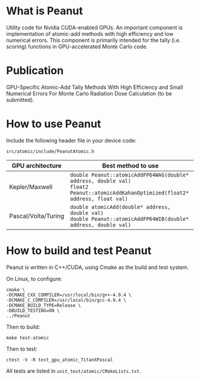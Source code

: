 # What is Peanut
Utility code for Nvidia CUDA-enabled GPUs. An important component is implementation of atomic-add methods with high efficiency and low numerical errors. This component is primarily intended for the tally (i.e. scoring) functions in GPU-accelerated Monte Carlo code.

# Publication
GPU-Specific Atomic-Add Tally Methods With High Efficiency and Small Numerical Errors For Monte Carlo Radiation Dose Calculation (to be submitted).

# How to use Peanut
Include the following header file in your device code:

```
src/atomic/include/PeanutAtomic.h
```

GPU architecture | Best method to use
---------------- | -------------
Kepler/Maxwell       | `double Peanut::atomicAddFP64WAG(double* address, double val)`<br>`float2 Peanut::atomicAddKahanOptimized(float2* address, float val)`
Pascal/Volta/Turing  | `double atomicAdd(double* address, double val)`<br>`double Peanut::atomicAddFP64WIB(double* address, double val)`


# How to build and test Peanut
Peanut is written in C++/CUDA, using Cmake as the build and test system.

On Linux, to configure:
```
cmake \
-DCMAKE_CXX_COMPILER=/usr/local/bin/g++-4.9.4 \
-DCMAKE_C_COMPILER=/usr/local/bin/gcc-4.9.4 \
-DCMAKE_BUILD_TYPE=Release \
-DBUILD_TESTING=ON \
../Peanut
```

Then to build:
```
make test-atomic
```

Then to test:
```
ctest -V -R test_gpu_atomic_TitanXPascal
```
All tests are listed in `unit_test/atomic/CMakeLists.txt`.



